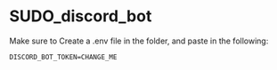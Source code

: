 # SUDO_discord_bot

Make sure to Create a .env file in the folder, and paste in the following:
```
DISCORD_BOT_TOKEN=CHANGE_ME
```